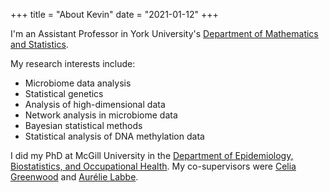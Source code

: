 +++
title = "About Kevin"
date = "2021-01-12"
+++

I'm an Assistant Professor in York University's [Department of Mathematics and Statistics](https://www.yorku.ca/science/mathstats/\
).  

My research interests include:

* Microbiome data analysis
* Statistical genetics
* Analysis of high-dimensional data
* Network analysis in microbiome data
* Bayesian statistical methods
* Statistical analysis of DNA methylation data

I did my PhD at McGill University in the [Department of Epidemiology, Biostatistics, and Occupational Health](https://www.mcgill.ca/epi-biostat-occh/). My co-supervisors were [Celia Greenwood](https://www.mcgill.ca/epi-biostat-occh/celia-greenwood-1) and [Aurélie Labbe](https://www.hec.ca/en/profs/aurelie.labbe.html).